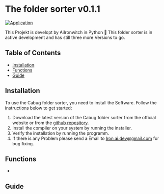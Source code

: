 # The folder sorter v0.1.1

[![Application](https://github.com/aiirondev/AIIrondev/Folder-sorter/actions/workflows/python-app.yml/badge.svg?branch=main)](https://github.com/AIIrondev/Folder-sorter/actions/workflows/python-app.yml)

This Projekt is developt by AiIronwitch in Python 🐍
This folder sorter is in active development and has still three more Versions to go.

## Table of Contents

- [Installation](#installation)
- [Functions](#functions)
- [Guide](#guide)

## Installation

To use the Cabug folder sorter, you need to install the Software. Follow the instructions below to get started:

1. Download the latest version of the Cabug folder sorter from the official website or from the [github repository](https://github.com/AIIrondev/Folder-sorter/releases).
2. Install the compiler on your system by running the installer.
3. Verify the installation by running the programm.
4. If there is any Problem please send a Email to <Iron.ai.dev@gmail.com> for bug fixing.

## Functions

- 

## Guide
